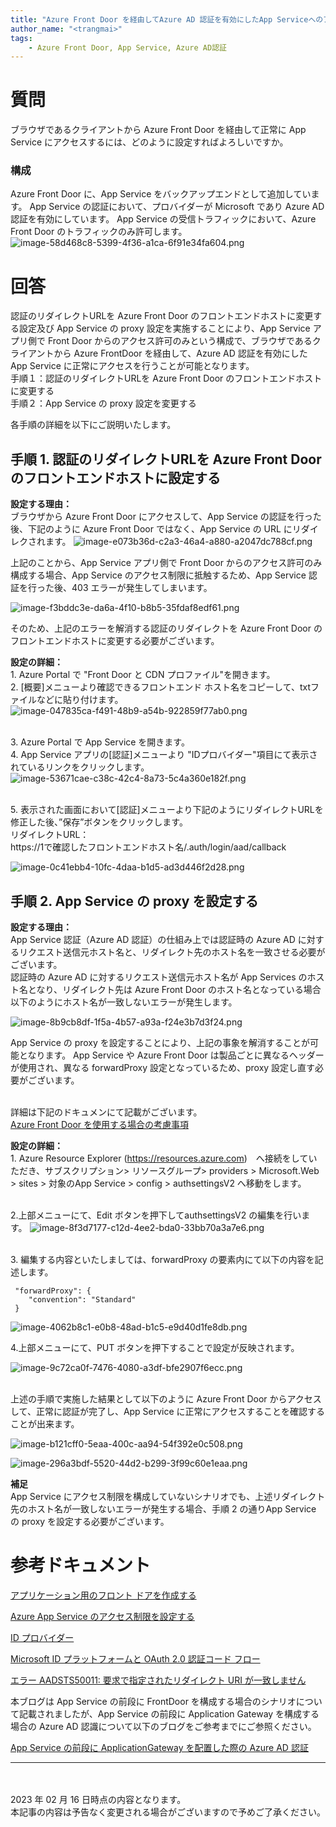 ```yaml
---
title: "Azure Front Door を経由してAzure AD 認証を有効にしたApp Serviceへのアクセス"
author_name: "<trangmai>"
tags:
    - Azure Front Door, App Service, Azure AD認証
---
```


# 質問[]()
ブラウザであるクライアントから Azure Front Door を経由して正常に App Service にアクセスするには、どのように設定すればよろしいですか。
### **構成**[]()
Azure Front Door に、App Service をバックアップエンドとして追加しています。
App Service の認証において、プロバイダーが Microsoft であり Azure AD 認証を有効にしています。
App Service の受信トラフィックにおいて、Azure Front Door のトラフィックのみ許可します。
![image-58d468c8-5399-4f36-a1ca-6f91e34fa604.png]({{site.baseurl}}/media/2023/05/image-58d468c8-5399-4f36-a1ca-6f91e34fa604.png)

# 回答[]()
認証のリダイレクトURLを Azure Front Door のフロントエンドホストに変更する設定及び App Service の proxy 設定を実施することにより、App Service アプリ側で Front Door からのアクセス許可のみという構成で、ブラウザであるクライアントから Azure FrontDoor を経由して、Azure AD 認証を有効にした App Service に正常にアクセスを行うことが可能となります。
<br>手順１：認証のリダイレクトURLを Azure Front Door のフロントエンドホストに変更する
<br>手順２：App Service の proxy 設定を変更する

各手順の詳細を以下にご説明いたします。

## 手順 1. 認証のリダイレクトURLを Azure Front Door のフロントエンドホストに設定する[]()
**設定する理由：**
<br>ブラウザから Azure Front Door にアクセスして、App Service の認証を行った後、下記のように Azure Front Door ではなく、App Service の URL にリダイレクされます。
![image-e073b36d-c2a3-46a4-a880-a2047dc788cf.png]({{site.baseurl}}/media/2023/05/image-e073b36d-c2a3-46a4-a880-a2047dc788cf.png)

上記のことから、App Service アプリ側で Front Door からのアクセス許可のみ構成する場合、App Service のアクセス制限に抵触するため、App Service 認証を行った後、403 エラーが発生してしまいます。

![image-f3bddc3e-da6a-4f10-b8b5-35fdaf8edf61.png]({{site.baseurl}}/media/2023/05/image-f3bddc3e-da6a-4f10-b8b5-35fdaf8edf61.png)

そのため、上記のエラーを解消する認証のリダイレクトを Azure Front Door のフロントエンドホストに変更する必要がございます。

**設定の詳細：**
<br>1. Azure Portal で "Front Door と CDN プロファイル"を開きます。
<br>2. [概要]メニューより確認できるフロントエンド ホスト名をコピーして、txtファイルなどに貼り付けます。
![image-047835ca-f491-48b9-a54b-922859f77ab0.png]({{site.baseurl}}/media/2023/05/image-047835ca-f491-48b9-a54b-922859f77ab0.png)

<br>3. Azure Portal で App Service を開きます。
<br>4. App Service アプリの[認証]メニューより "IDプロバイダー"項目にて表示されているリンクをクリックします。
![image-53671cae-c38c-42c4-8a73-5c4a360e182f.png]({{site.baseurl}}/media/2023/05/image-53671cae-c38c-42c4-8a73-5c4a360e182f.png)

<br>5. 表示された画面において[認証]メニューより下記のようにリダイレクトURLを修正した後、”保存”ボタンをクリックします。
<br>リダイレクトURL：
<br>https://1で確認したフロントエンドホスト名/.auth/login/aad/callback 

![image-0c41ebb4-10fc-4daa-b1d5-ad3d446f2d28.png]({{site.baseurl}}/media/2023/05/image-0c41ebb4-10fc-4daa-b1d5-ad3d446f2d28.png)


## 手順 2. App Service の proxy を設定する[]()
**設定する理由：**
<br>App Service 認証（Azure AD 認証）の仕組み上では認証時の Azure AD に対するリクエスト送信元ホスト名と、リダイレクト先のホスト名を一致させる必要がございます。
<br>認証時の Azure AD に対するリクエスト送信元ホスト名が App Services のホスト名となり、リダイレクト先は Azure Front Door のホスト名となっている場合以下のようにホスト名が一致しないエラーが発生します。

![image-8b9cb8df-1f5a-4b57-a93a-f24e3b7d3f24.png]({{site.baseurl}}/media/2023/05/image-8b9cb8df-1f5a-4b57-a93a-f24e3b7d3f24.png)

App Service の proxy を設定することにより、上記の事象を解消することが可能となります。
App Service や Azure Front Door は製品ごとに異なるヘッダーが使用され、異なる forwardProxy 設定となっているため、proxy 設定し直す必要がございます。

<br>詳細は下記のドキュメンにて記載がございます。
<br>[Azure Front Door を使用する場合の考慮事項](https://learn.microsoft.com/ja-jp/azure/app-service/overview-authentication-authorization#considerations-when-using-azure-front-door)

**設定の詳細：**
<br>1. Azure Resource Explorer (https://resources.azure.com)　へ接続をしていただき、サブスクリプション> リソースグループ> providers > Microsoft.Web > sites > 対象のApp Service > config > authsettingsV2 へ移動をします。

<br>2.上部メニューにて、Edit ボタンを押下してauthsettingsV2 の編集を行います。
![image-8f3d7177-c12d-4ee2-bda0-33bb70a3a7e6.png]({{site.baseurl}}/media/2023/05/image-8f3d7177-c12d-4ee2-bda0-33bb70a3a7e6.png)

<br>3. 編集する内容といたしましては、forwardProxy の要素内にて以下の内容を記述します。
```
 "forwardProxy": {
    "convention": "Standard"
 }
```
![image-4062b8c1-e0b8-48ad-b1c5-e9d40d1fe8db.png]({{site.baseurl}}/media/2023/05/image-4062b8c1-e0b8-48ad-b1c5-e9d40d1fe8db.png)

4.上部メニューにて、PUT ボタンを押下することで設定が反映されます。

![image-9c72ca0f-7476-4080-a3df-bfe2907f6ecc.png]({{site.baseurl}}/media/2023/05/image-9c72ca0f-7476-4080-a3df-bfe2907f6ecc.png)

<br>上述の手順で実施した結果として以下のように Azure Front Door からアクセスして、正常に認証が完了し、App Service に正常にアクセスすることを確認することが出来ます。

![image-b121cff0-5eaa-400c-aa94-54f392e0c508.png]({{site.baseurl}}/media/2023/05/image-b121cff0-5eaa-400c-aa94-54f392e0c508.png)

![image-296a3bdf-5520-44d2-b299-3f99c60e1eaa.png]({{site.baseurl}}/media/2023/05/image-296a3bdf-5520-44d2-b299-3f99c60e1eaa.png)

**補足**
<br>
App Service にアクセス制限を構成していないシナリオでも、上述リダイレクト先のホスト名が一致しないエラーが発生する場合、手順 2 の通りApp Service の proxy を設定する必要がございます。

# 参考ドキュメント
[アプリケーション用のフロント ドアを作成する](https://learn.microsoft.com/ja-jp/azure/frontdoor/quickstart-create-front-door#create-a-front-door-for-your-application)

[Azure App Service のアクセス制限を設定する](https://learn.microsoft.com/ja-jp/azure/app-service/app-service-ip-restrictions)

[ID プロバイダー](https://learn.microsoft.com/ja-jp/azure/app-service/overview-authentication-authorization#identity-providers)

[Microsoft ID プラットフォームと OAuth 2.0 認証コード フロー](https://learn.microsoft.com/ja-jp/azure/active-directory/develop/v2-oauth2-auth-code-flow)

[エラー AADSTS50011: 要求で指定されたリダイレクト URI が一致しません](https://learn.microsoft.com/ja-jp/troubleshoot/azure/active-directory/error-code-aadsts50011-redirect-uri-mismatch)

本ブログは App Service の前段に FrontDoor を構成する場合のシナリオについて記載されましたが、App Service の前段に Application Gateway を構成する場合の Azure AD 認識について以下のブログをご参考までにご参照ください。

[App Service の前段に ApplicationGateway を配置した際の Azure AD 認証](https://azure.github.io/jpazpaas/2022/03/09/Application-Gateway-front-of-App-Service-auth.html)

------------------
<br>
<br>
2023 年 02 月 16 日時点の内容となります。<br>
本記事の内容は予告なく変更される場合がございますので予めご了承ください。
<br>
<br>
